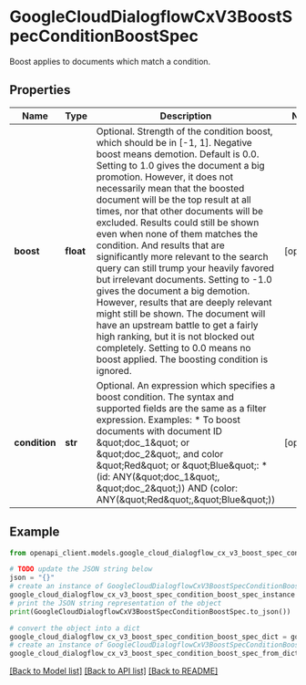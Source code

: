 # GoogleCloudDialogflowCxV3BoostSpecConditionBoostSpec

Boost applies to documents which match a condition.

## Properties

Name | Type | Description | Notes
------------ | ------------- | ------------- | -------------
**boost** | **float** | Optional. Strength of the condition boost, which should be in [-1, 1]. Negative boost means demotion. Default is 0.0. Setting to 1.0 gives the document a big promotion. However, it does not necessarily mean that the boosted document will be the top result at all times, nor that other documents will be excluded. Results could still be shown even when none of them matches the condition. And results that are significantly more relevant to the search query can still trump your heavily favored but irrelevant documents. Setting to -1.0 gives the document a big demotion. However, results that are deeply relevant might still be shown. The document will have an upstream battle to get a fairly high ranking, but it is not blocked out completely. Setting to 0.0 means no boost applied. The boosting condition is ignored. | [optional] 
**condition** | **str** | Optional. An expression which specifies a boost condition. The syntax and supported fields are the same as a filter expression. Examples: * To boost documents with document ID \&quot;doc_1\&quot; or \&quot;doc_2\&quot;, and color \&quot;Red\&quot; or \&quot;Blue\&quot;: * (id: ANY(\&quot;doc_1\&quot;, \&quot;doc_2\&quot;)) AND (color: ANY(\&quot;Red\&quot;,\&quot;Blue\&quot;)) | [optional] 

## Example

```python
from openapi_client.models.google_cloud_dialogflow_cx_v3_boost_spec_condition_boost_spec import GoogleCloudDialogflowCxV3BoostSpecConditionBoostSpec

# TODO update the JSON string below
json = "{}"
# create an instance of GoogleCloudDialogflowCxV3BoostSpecConditionBoostSpec from a JSON string
google_cloud_dialogflow_cx_v3_boost_spec_condition_boost_spec_instance = GoogleCloudDialogflowCxV3BoostSpecConditionBoostSpec.from_json(json)
# print the JSON string representation of the object
print(GoogleCloudDialogflowCxV3BoostSpecConditionBoostSpec.to_json())

# convert the object into a dict
google_cloud_dialogflow_cx_v3_boost_spec_condition_boost_spec_dict = google_cloud_dialogflow_cx_v3_boost_spec_condition_boost_spec_instance.to_dict()
# create an instance of GoogleCloudDialogflowCxV3BoostSpecConditionBoostSpec from a dict
google_cloud_dialogflow_cx_v3_boost_spec_condition_boost_spec_from_dict = GoogleCloudDialogflowCxV3BoostSpecConditionBoostSpec.from_dict(google_cloud_dialogflow_cx_v3_boost_spec_condition_boost_spec_dict)
```
[[Back to Model list]](../README.md#documentation-for-models) [[Back to API list]](../README.md#documentation-for-api-endpoints) [[Back to README]](../README.md)


